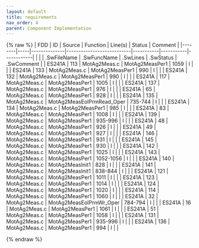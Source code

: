 ```yaml
---
layout: default
title: requirements
nav_order: 4
parent: Component Implementation
---
```

{% raw %}
| FDD    | ID  | Source       | Function                  | Line(s)   | Status    | Comment    |
|--------|-----|--------------|---------------------------|-----------|-----------|------------|
|        |     | .SwFileName  | .SwFuncName               | .SwLines  | .SwStatus | .SwComment |
| ES241A | 113 | MotAg2Meas.c | MotAg2MeasPer1            | 1059      | I         |            |
| ES241A | 133 | MotAg2Meas.c | MotAg2MeasPer1            | 990       | I         |            |
| ES241A | 132 | MotAg2Meas.c | MotAg2MeasPer1            | 990       | I         |            |
| ES241A | 117 | MotAg2Meas.c | MotAg2MeasPer1            | 1005      | I         |            |
| ES241A | 137 | MotAg2Meas.c | MotAg2MeasPer1            | 976       | I         |            |
| ES241A | 65  | MotAg2Meas.c | MotAg2MeasPer1            | 928       | I         |            |
| ES241A | 135 | MotAg2Meas.c | MotAg2MeasEolPrmRead_Oper | 735-744   | I         |            |
| ES241A | 134 | MotAg2Meas.c | MotAg2MeasPer1            | 985       | I         |            |
| ES241A | 83  | MotAg2Meas.c | MotAg2MeasPer1            | 1008      | I         |            |
| ES241A | 139 | MotAg2Meas.c | MotAg2MeasPer1            | 935-996   | I         |            |
| ES241A | 48  | MotAg2Meas.c | MotAg2MeasPer1            | 926       | I         |            |
| ES241A | 49  | MotAg2Meas.c | MotAg2MeasPer1            | 927       | I         |            |
| ES241A | 146 | MotAg2Meas.c | MotAg2MeasPer1            | 931       | I         |            |
| ES241A | 145 | MotAg2Meas.c | MotAg2MeasPer1            | 930       | I         |            |
| ES241A | 142 | MotAg2Meas.c | MotAg2MeasPer1            | 1025      | I         |            |
| ES241A | 143 | MotAg2Meas.c | MotAg2MeasPer1            | 1052-1056 | I         |            |
| ES241A | 140 | MotAg2Meas.c | MotAg2MeasInit1           | 828       | I         |            |
| ES241A | 141 | MotAg2Meas.c | MotAg2MeasInit1           | 838-844   | I         |            |
| ES241A | 121 | MotAg2Meas.c | MotAg2MeasPer1            | 1011      | I         |            |
| ES241A | 123 | MotAg2Meas.c | MotAg2MeasPer1            | 1014      | I         |            |
| ES241A | 124 | MotAg2Meas.c | MotAg2MeasPer1            | 1020      | I         |            |
| ES241A | 114 | MotAg2Meas.c | MotAg2MeasPer1            | 1060      | I         |            |
| ES241A | 32  | MotAg2Meas.c | MotAg2MeasEolPrmWr_Oper   | 784-794   | I         |            |
| ES241A | 16  | MotAg2Meas.c | MotAg2MeasPer1            | 1061      | I         |            |
| ES241A | 51  | MotAg2Meas.c | MotAg2MeasPer1            | 1058      | I         |            |
| ES241A | 131 | MotAg2Meas.c | MotAg2MeasPer1            | 935-996   | I         |            |
| ES241A | 136 | MotAg2Meas.c | MotAg2MeasPer1            | 994       | I         |            |

{% endraw %}